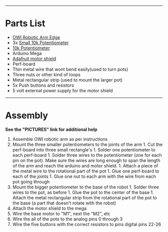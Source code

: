 
---

# Parts List #

  * [OWI Robotic Arm Edge](http://www.amazon.com/OWI-OWI-535-Robotic-Arm-Edge/dp/B0017OFRCY/ref=sr_1_1?ie=UTF8&qid=1366682091&sr=8-1&keywords=owi+robot)
  * 3x [Small 10k Potentiometer](http://www.radioshack.com/product/index.jsp?productId=2062301)
  * [10k Potentiometer](http://www.radioshack.com/product/index.jsp?productId=2062287)
  * Arduino Mega
  * [Adafruit motor shield](http://www.adafruit.com/products/81)
  * Perf-board
  * Thin metal wire that wont bend easily(used to turn pots)
  * Three nuts or other kind of loops
  * Metal rectangular strip (used to mount the larger pot)
  * 5x Push buttons and resistors
  * 5 volt external power supply for the motor shield


---

# Assembly #


**See the "PICTURES" link for additional help**

  1. Assemble OWI robotic arm as per instructions
  1. Mount the three smaller potentiometers to the joints of the arm
    1. Cut the perf-board into three small rectangle's
    1. Solder one potentiometer to each perf-board
    1. Solder three wires to the potentiometer (one for each pin on the pot). Make sure the wires are long enough to span the length of the arm and reach the arduino and motor shield.
    1. Attach a piece of the metal wire to the rotational part of the pot
    1. Glue one perf-board to each of the joints
    1. Glue one nut to each arm with the wire from each pot going through
  1. Mount the bigger potentiometer to the base of the robot
    1. Solder three wires to the pot, as before
    1. Glue the pot to the center of the base
    1. Attach the metal rectangular strip from the rotational part of the pot to the base (a part that doesn't rotate with the robot)
  1. Attach the motor shield to the mega
  1. Wire the base motor to "M1", next the "M2", etc
  1. Wire the all of the pots to the analog pins 0 through 3
  1. Wire the five buttons with the correct resistors to pins digital pins 22-26